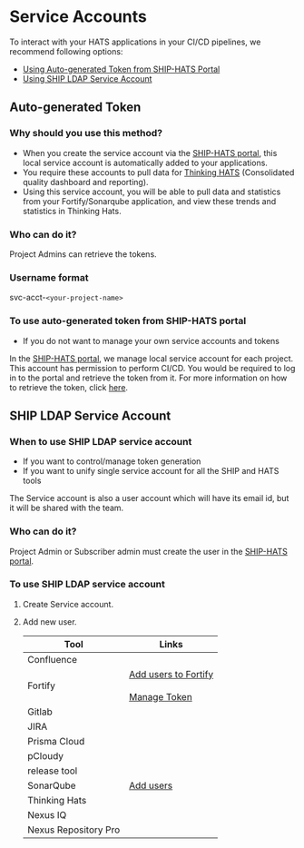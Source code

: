 # Service Accounts

To interact with your HATS applications in your CI/CD pipelines, we recommend following options:
- [Using Auto-generated Token from SHIP-HATS Portal](#auto-generated-token)
- [Using SHIP LDAP Service Account](#ship-ldap-service-account)

## Auto-generated Token

### Why should you use this method?

- When you create the service account via the [SHIP-HATS portal](https://www.ship.gov.sg/), this local service account is automatically added to your applications. 
- You require these accounts to pull data for [Thinking HATS](https://thinking.hats.stack.gov.sg/) (Consolidated quality dashboard and reporting). 
- Using this service account, you will be able to pull data and statistics from your Fortify/Sonarqube application, and view these trends and statistics in Thinking Hats.

### Who can do it? 
Project Admins can retrieve the tokens.

### Username format 
svc-acct-`<your-project-name>`

### To use auto-generated token from SHIP-HATS portal
- If you do not want to manage your own service accounts and tokens 

In the [SHIP-HATS portal](https://www.ship.gov.sg/), we manage local service account for each project. This account has permission to perform CI/CD. You would be required to log in to the portal and retrieve the token from it. For more information on how to retrieve the token, click [here](https://docs.developer.tech.gov.sg/docs/ship-hats-documentation/#/manage-fortify-applications?id=get-token-for-fortify-application).


## SHIP LDAP Service Account

### When to use SHIP LDAP service account

- If you want to control/manage token generation 
- If you want to unify single service account for all the SHIP and HATS tools 

The Service account is also a user account which will have its email id, but it will be shared with the team.

### Who can do it?
Project Admin or Subscriber admin must create the user in the [SHIP-HATS portal](https://www.ship.gov.sg/).

### To use SHIP LDAP service account
1. Create Service account. 
1. Add new user. 

    |Tool|Links|
    |---|---|
    |Confluence||
    |Fortify|[Add users to Fortify](https://docs.developer.tech.gov.sg/docs/ship-hats-documentation/#/manage-fortify-applications?id=add-users-to-fortify-applications) <br><br>[Manage Token](https://docs.developer.tech.gov.sg/docs/ship-hats-documentation/#/fortify-manage-user-tokens)|
    |Gitlab||  
    |JIRA|| 
    |Prisma Cloud||
    |pCloudy||
    |release tool||
    |SonarQube|[Add users](https://docs.developer.tech.gov.sg/docs/ship-hats-documentation/#/sonarqube-self-help-guide?id=manage-users)|
    |Thinking Hats||
    |Nexus IQ||
    |Nexus Repository Pro||